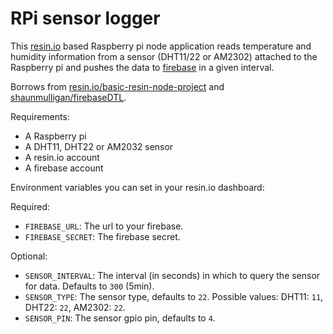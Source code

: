 # RPi sensor logger

This [resin.io](http://resin.io) based Raspberry pi node application reads temperature and humidity information from a sensor (DHT11/22 or AM2302) attached to the Raspberry pi and pushes the data to [firebase](http://www.firebase.com) in a given interval.

Borrows from [resin.io/basic-resin-node-project](https://github.com/resin-io/basic-resin-node-project) and [shaunmulligan/firebaseDTL](https://github.com/shaunmulligan/firebaseDTL).

Requirements:
* A Raspberry pi
* A DHT11, DHT22 or AM2032 sensor
* A resin.io account
* A firebase account

Environment variables you can set in your resin.io dashboard:

Required:

* `FIREBASE_URL`: The url to your firebase.
* `FIREBASE_SECRET`: The firebase secret.

Optional:

* `SENSOR_INTERVAL`: The interval (in seconds) in which to query the sensor for data. Defaults to `300` (5min).
* `SENSOR_TYPE`: The sensor type, defaults to `22`. Possible values: DHT11:  `11`, DHT22:  `22`, AM2302: `22`.
* `SENSOR_PIN`: The sensor gpio pin, defaults to `4`.

